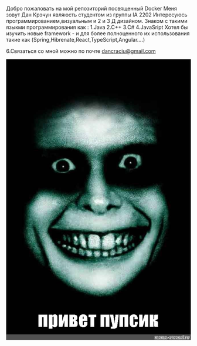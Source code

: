 Добро пожаловать на мой репозиторий посвященный Docker
Меня зовут Дан Крэчун являюсть студентом из группы IA 2202
Интересуюсь программированием,визуальным и 2 и 3 Д дизайном.
Знаком с такими языкми программирования как :
1.Java
2.C++
3.C#
4.JavaSript
Хотел бы изучить новые framework - и для более полноценного их использования такие как (Spring,Hibrenate,React,TypeScript,Angular....)

6.Связаться со мной можно по почте dancraciu@gmail.com

![Welcome](https://github.com/Arcedii/Docker-/blob/main/images/b0e8ca0c4759744b7eacf4639fa80cd5.jpg)
